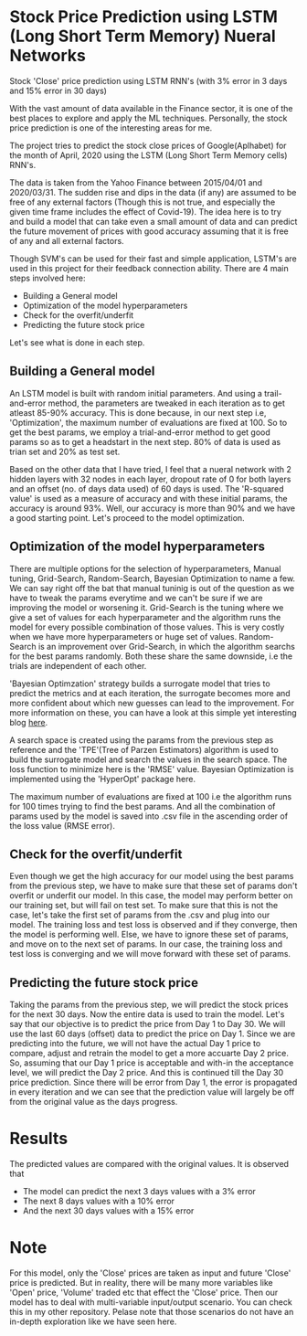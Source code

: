 # Stock Price Prediction using LSTM (Long Short Term Memory) Nueral Networks
Stock 'Close' price prediction using LSTM RNN's 
(with 3% error in 3 days and 15% error in 30 days)

With the vast amount of data available in the Finance sector, it is one of the best places
to explore and apply the ML techniques. Personally, the stock price prediction is one of 
the interesting areas for me.

The project tries to predict the stock close prices of Google(Aplhabet) for the month of
April, 2020 using the LSTM (Long Short Term Memory cells) RNN's. 

The data is taken from the Yahoo Finance between 2015/04/01 and 2020/03/31. The sudden 
rise and dips in the data (if any) are assumed to be free of any external factors (Though
this is not true, and especially the given time frame includes the effect of Covid-19).
The idea here is to try and build a model that can take even a small amount of data and 
can predict the future movement of prices with good accuracy assuming that it is free of
any and all external factors.

Though SVM's can be used for their fast and simple application, LSTM's are used in this 
project for their feedback connection ability. There are 4 main steps involved here:

- Building a General model
- Optimization of the model hyperparameters
- Check for the overfit/underfit 
- Predicting the future stock price

Let's see what is done in each step.

## Building a General model
An LSTM model is built with random initial parameters. And using a trail-and-error
method, the parameters are tweaked in each iteration as to get atleast 85-90%
accuracy. This is done because, in our next step i.e, 'Optimization', the maximum
number of evaluations are fixed at 100. So to get the best params, we employ a 
trial-and-error method to get good params so as to get a headstart in the next step.
80% of data is used as trian set and 20% as test set.

Based on the other data that I have tried, I feel that a nueral network with 2 hidden
layers with 32 nodes in each layer, dropout rate of 0 for both layers and an offset
(no. of days data used) of 60 days is used. The 'R-squared value' is used as a measure
of accuracy and with these initial params, the accuracy is around 93%. Well, our accuracy
is more than 90% and we have a good starting point. Let's proceed to the model optimization.

## Optimization of the model hyperparameters
There are multiple options for the selection of hyperparameters, Manual tuning, Grid-Search, 
Random-Search, Bayesian Optimization to name a few. We can say right off the bat that
manual tuninig is out of the question as we have to tweak the params everytime and we 
can't be sure if we are improving the model or worsening it. Grid-Search is the tuning
where we give a set of values for each hyperparameter and the algorithm runs the model
for every possible combination of those values. This is very costly when we have more
hyperparameters or huge set of values. Random-Search is an improvement over Grid-Search,
in which the algorithm searchs for the best params randomly. Both these share the same
downside, i.e the trials are independent of each other.

'Bayesian Optimzation' strategy builds a surrogate model that  tries to predict the 
metrics and at each iteration, the surrogate becomes more and more confident about
which new guesses can lead to the improvement. For more information on these, you can
have a look at this simple yet interesting blog [here](https://blog.floydhub.com/guide-to-hyperparameters-search-for-deep-learning-models/).

A search space is created using the params from the previous step as reference and the 
'TPE'(Tree of Parzen Estimators) algorithm is used to build the surrogate model and 
search the values in the search space. The loss function to minimize here is the 'RMSE' 
value. Bayesian Optimization is implemented using the 'HyperOpt' package here. 

The maximum number of evaluations are fixed at 100 i.e the algorithm runs for 100 times
trying to find the best params. And all the combination of params used by the model is
saved into .csv file in the ascending order of the loss value (RMSE error).

## Check for the overfit/underfit 
Even though we get the high accuracy for our model using the best params from the previous
step, we have to make sure that these set of params don't overfit or underfit our model.
In this case, the model may perform better on our training set, but will fail on test set.
To make sure that this is not the case, let's take the first set of params from the .csv
and plug into our model. The training loss and test loss is observed and if they converge,
then the model is performing well. Else, we have to ignore these set of params, and move on
to the next set of params. In our case, the training loss and test loss is converging and
we will move forward with these set of params.

## Predicting the future stock price
Taking the params from the previous step, we will predict the stock prices for the next 30
days. Now the entire data is used to train the model. Let's say that our objective is to 
predict the price from Day 1 to Day 30. We will use the last 60 days (offset) data to predict
the price on Day 1. Since we are predicting into the future, we will not have the actual Day 1
price to compare, adjust and retrain the model to get a more accuarte Day 2 price. So, assuming
that our Day 1 price is acceptable and with-in the acceptance level, we will predict the Day 2
price. And this is continued till the Day 30 price prediction. Since there will be error from
Day 1, the error is propagated in every iteration and we can see that the prediction value
will largely be off from the original value as the days progress.

# Results
The predicted values are compared with the original values. It is observed that
- The model can predict the next 3 days values with a 3% error
- The next 8 days values with a 10% error
- And the next 30 days values with a 15% error

# Note
For this model, only the 'Close' prices are taken as input and future 'Close' price is predicted.
But in reality, there will be many more variables like 'Open' price, 'Volume' traded etc that
effect the 'Close' price. Then our model has to deal with multi-variable input/output scenario.
You can check this in my other repository. Pelase note that those scenarios do not have an 
in-depth exploration like we have seen here.





